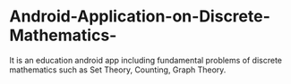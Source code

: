 # Android-Application-on-Discrete-Mathematics-
It is an education android app including fundamental problems of discrete mathematics such as Set Theory, Counting, Graph Theory.
